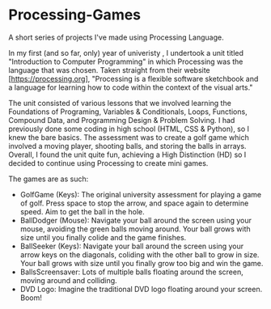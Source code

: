 # Processing-Games
A short series of projects I've made using Processing Language.

In my first (and so far, only) year of univeristy , I undertook a unit titled "Introduction to Computer Programming" in which Processing was the language that was chosen. Taken straight from their website [https://processing.org], "Processing is a flexible software sketchbook and a language for learning how to code within the context of the visual arts."

The unit consisted of various lessons that we involved learning the Foundations of Programing, Variables & Conditionals, Loops, Functions, Compound Data, and Programming Design & Problem Solving. I had previously done some coding in high school (HTML, CSS & Python), so I knew the bare basics. The assessment was to create a golf game which involved a moving player, shooting balls, and storing the balls in arrays. Overall, I found the unit quite fun, achieving a High Distinction (HD) so I decided to continue using Processing to create mini games.

The games are as such: <br>
* GolfGame (Keys): The original university assessment for playing a game of golf. Press space to stop the arrow, and space again to determine speed. Aim to get the ball in the hole. <br>
* BallDodger (Mouse): Navigate your ball around the screen using your mouse, avoiding the green balls moving around. Your ball grows with size until you finally colide and the game finishes. <br>
* BallSeeker (Keys): Navigate your ball around the screen using your arrow keys on the diagonals, coliding with the other ball to grow in size. Your ball grows with size until you finally grow too big and win the game. <br>
* BallsScreensaver: Lots of multiple balls floating around the screen, moving around and colliding. <br>
* DVD Logo: Imagine the traditional DVD logo floating around your screen. Boom! <br>
